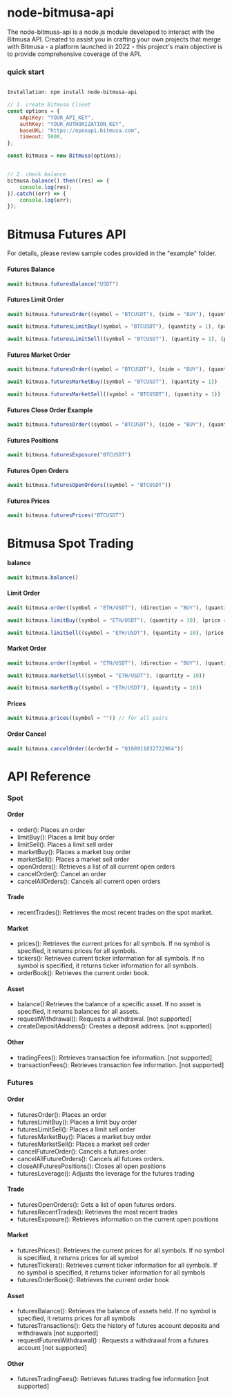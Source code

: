 # node-bitmusa-api
The node-bitmusa-api is a node.js module developed to interact with the Bitmusa API. Created to assist you in crafting your own projects that merge with Bitmusa - a platform launched in 2022 - this project's main objective is to provide comprehensive coverage of the API.


### quick start

```bash

Installation: npm install node-bitmusa-api
```

```js
// 1. create Bitmusa Client
const options = {
    xApiKey: "YOUR_API_KEY",
    authKey: "YOUR_AUTHORIZATION_KEY",
    baseURL: "https://openapi.bitmusa.com",
    timeout: 5000,
};

const bitmusa = new Bitmusa(options);


// 2. check balance
bitmusa.balance().then((res) => {
    console.log(res);
}).catch((err) => {
    console.log(err);
});
```

# Bitmusa Futures API
For details, please review sample codes provided in the "example" folder.

#### Futures Balance
```js
await bitmusa.futuresBalance("USDT")
```

#### Futures Limit Order
```js
await bitmusa.futuresOrder((symbol = "BTCUSDT"), (side = "BUY"), (quantity = 1), (price = 31000))
```

```js
await bitmusa.futuresLimitBuy((symbol = "BTCUSDT"), (quantity = 1), (price = 29000))
```

```js
await bitmusa.futuresLimitSell((symbol = "BTCUSDT"), (quantity = 1), (price = 29000))
```

#### Futures Market Order
```js
await bitmusa.futuresOrder((symbol = "BTCUSDT"), (side = "BUY"), (quantity = 1), (price = false))
```

```js
await bitmusa.futuresMarketBuy((symbol = "BTCUSDT"), (quantity = 1))
```

```js
await bitmusa.futuresMarketSell((symbol = "BTCUSDT"), (quantity = 1))
```

#### Futures Close Order Example
```js
await bitmusa.futuresOrder((symbol = "BTCUSDT"), (side = "BUY"), (quantity = 1), (price = 31000), (params = { closePosition: true }))
```

#### Futures Positions
```js
await bitmusa.futuresExposure("BTCUSDT")
```

#### Futures Open Orders
```js
await bitmusa.futuresOpenOrders((symbol = "BTCUSDT"))
```

#### Futures Prices
```js
await bitmusa.futuresPrices("BTCUSDT")
```

# Bitmusa Spot Trading

#### balance
```js
await bitmusa.balance()
```

#### Limit Order
```js
await bitmusa.order((symbol = "ETH/USDT"), (direction = "BUY"), (quantity = 10), (price = 2000))
```

```js
await bitmusa.limitBuy((symbol = "ETH/USDT"), (quantity = 10), (price = 2000))
```

```js
await bitmusa.limitSell((symbol = "ETH/USDT"), (quantity = 10), (price = 2000))
```

#### Market Order
```js
await bitmusa.order((symbol = "ETH/USDT"), (direction = "BUY"), (quantity = 10), (price = false))
```

```js
await bitmusa.marketSell((symbol = "ETH/USDT"), (quantity = 10))
```

```js
await bitmusa.marketBuy((symbol = "ETH/USDT"), (quantity = 10))
```

#### Prices
```js
await bitmusa.prices((symbol = "")) // for all pairs
```

#### Order Cancel
```js
await bitmusa.cancelOrder((orderId = "Q168911032722964"))
```


# API Reference

### Spot

#### Order
- order(): Places an order
- limitBuy(): Places a limit buy order
- limitSell(): Places a limit sell order
- marketBuy(): Places a market buy order
- marketSell(): Places a market sell order 
- openOrders(): Retrieves a list of all current open orders
- cancelOrder(): Cancel an order
- cancelAllOrders(): Cancels all current open orders
#### Trade
- recentTrades(): Retrieves the most recent trades on the spot market.
#### Market
- prices(): Retrieves the current prices for all symbols. If no symbol is specified, it returns prices for all symbols.
- tickers(): Retrieves current ticker information for all symbols. If no symbol is specified, it returns ticker information for all symbols.
- orderBook(): Retrieves the current order book.
#### Asset
- balance():Retrieves the balance of a specific asset. If no asset is specified, it returns balances for all assets.
- requestWithdrawal(): Requests a withdrawal. [not supported]
- createDepositAddress(): Creates a deposit address. [not supported]
#### Other
- tradingFees(): Retrieves transaction fee information. [not supported]
- transactionFees(): Retrieves transaction fee information. [not supported]

### Futures

#### Order
- futuresOrder(): Places an order 
- futuresLimitBuy(): Places a limit buy order
- futuresLimitSell(): Places a limit sell order
- futuresMarketBuy(): Places a market buy order
- futuresMarketSell(): Places a market sell order
- cancelFutureOrder(): Cancels a futures order.
- cancelAllFutureOrders(): Cancels all futures orders.
- closeAllFuturesPositions(): Closes all open positions
- futuresLeverage(): Adjusts the leverage for the futures trading
#### Trade
- futuresOpenOrders(): Gets a list of open futures orders.
- futuresRecentTrades(): Retrieves the most recent trades
- futuresExposure(): Retrieves information on the current open positions
#### Market
- futuresPrices(): Retrieves the current prices for all symbols. If no symbol is specified, it returns prices for all symbol
- futuresTickers(): Retrieves current ticker information for all symbols. If no symbol is specified, it returns ticker information for all symbols
- futuresOrderBook(): Retrieves the current order book
#### Asset
- futuresBalance(): Retrieves the balance of assets held. If no symbol is specified, it returns prices for all symbols
- futuresTransactions(): Gets the history of futures account deposits and withdrawals [not supported]
- requestFuturesWithdrawal() : Requests a withdrawal from a futures account [not supported]
#### Other
- futuresTradingFees(): Retrieves futures trading fee information [not supported]

